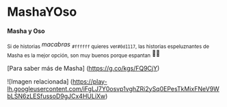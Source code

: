 # MashaYOso

**Masha y Oso**

<sub>Si de historias </sub> *macabras* <sub>  `#ffffff` quieres ver`#0d1117`, las historias espeluznantes de Masha es la mejor opción, son
muy buenos porque espantan</sub> 🧸😨


[Para saber más de Masha] (https://g.co/kgs/FQ9CjY)

![Imagen relacionada] (https://play-lh.googleusercontent.com/iFgLJ7Y0osvp1vghZRi2ySq0EPesTkMixFNeV9WbLSN6zLESfussoD9gJCx4HULiXw)
